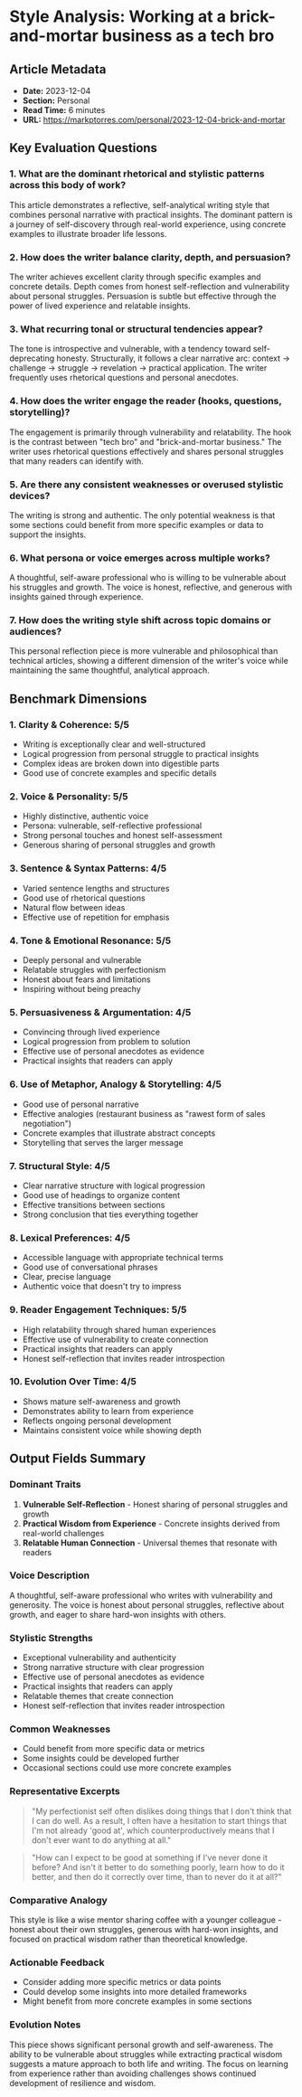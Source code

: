 # Style Analysis: Working at a brick-and-mortar business as a tech bro

## Article Metadata
- **Date:** 2023-12-04
- **Section:** Personal
- **Read Time:** 6 minutes
- **URL:** https://markptorres.com/personal/2023-12-04-brick-and-mortar

## Key Evaluation Questions

### 1. What are the dominant rhetorical and stylistic patterns across this body of work?
This article demonstrates a reflective, self-analytical writing style that combines personal narrative with practical insights. The dominant pattern is a journey of self-discovery through real-world experience, using concrete examples to illustrate broader life lessons.

### 2. How does the writer balance clarity, depth, and persuasion?
The writer achieves excellent clarity through specific examples and concrete details. Depth comes from honest self-reflection and vulnerability about personal struggles. Persuasion is subtle but effective through the power of lived experience and relatable insights.

### 3. What recurring tonal or structural tendencies appear?
The tone is introspective and vulnerable, with a tendency toward self-deprecating honesty. Structurally, it follows a clear narrative arc: context → challenge → struggle → revelation → practical application. The writer frequently uses rhetorical questions and personal anecdotes.

### 4. How does the writer engage the reader (hooks, questions, storytelling)?
The engagement is primarily through vulnerability and relatability. The hook is the contrast between "tech bro" and "brick-and-mortar business." The writer uses rhetorical questions effectively and shares personal struggles that many readers can identify with.

### 5. Are there any consistent weaknesses or overused stylistic devices?
The writing is strong and authentic. The only potential weakness is that some sections could benefit from more specific examples or data to support the insights.

### 6. What persona or voice emerges across multiple works?
A thoughtful, self-aware professional who is willing to be vulnerable about his struggles and growth. The voice is honest, reflective, and generous with insights gained through experience.

### 7. How does the writing style shift across topic domains or audiences?
This personal reflection piece is more vulnerable and philosophical than technical articles, showing a different dimension of the writer's voice while maintaining the same thoughtful, analytical approach.

## Benchmark Dimensions

### 1. Clarity & Coherence: 5/5
- Writing is exceptionally clear and well-structured
- Logical progression from personal struggle to practical insights
- Complex ideas are broken down into digestible parts
- Good use of concrete examples and specific details

### 2. Voice & Personality: 5/5
- Highly distinctive, authentic voice
- Persona: vulnerable, self-reflective professional
- Strong personal touches and honest self-assessment
- Generous sharing of personal struggles and growth

### 3. Sentence & Syntax Patterns: 4/5
- Varied sentence lengths and structures
- Good use of rhetorical questions
- Natural flow between ideas
- Effective use of repetition for emphasis

### 4. Tone & Emotional Resonance: 5/5
- Deeply personal and vulnerable
- Relatable struggles with perfectionism
- Honest about fears and limitations
- Inspiring without being preachy

### 5. Persuasiveness & Argumentation: 4/5
- Convincing through lived experience
- Logical progression from problem to solution
- Effective use of personal anecdotes as evidence
- Practical insights that readers can apply

### 6. Use of Metaphor, Analogy & Storytelling: 4/5
- Good use of personal narrative
- Effective analogies (restaurant business as "rawest form of sales negotiation")
- Concrete examples that illustrate abstract concepts
- Storytelling that serves the larger message

### 7. Structural Style: 4/5
- Clear narrative structure with logical progression
- Good use of headings to organize content
- Effective transitions between sections
- Strong conclusion that ties everything together

### 8. Lexical Preferences: 4/5
- Accessible language with appropriate technical terms
- Good use of conversational phrases
- Clear, precise language
- Authentic voice that doesn't try to impress

### 9. Reader Engagement Techniques: 5/5
- High relatability through shared human experiences
- Effective use of vulnerability to create connection
- Practical insights that readers can apply
- Honest self-reflection that invites reader introspection

### 10. Evolution Over Time: 4/5
- Shows mature self-awareness and growth
- Demonstrates ability to learn from experience
- Reflects ongoing personal development
- Maintains consistent voice while showing depth

## Output Fields Summary

### Dominant Traits
1. **Vulnerable Self-Reflection** - Honest sharing of personal struggles and growth
2. **Practical Wisdom from Experience** - Concrete insights derived from real-world challenges
3. **Relatable Human Connection** - Universal themes that resonate with readers

### Voice Description
A thoughtful, self-aware professional who writes with vulnerability and generosity. The voice is honest about personal struggles, reflective about growth, and eager to share hard-won insights with others.

### Stylistic Strengths
- Exceptional vulnerability and authenticity
- Strong narrative structure with clear progression
- Effective use of personal anecdotes as evidence
- Practical insights that readers can apply
- Relatable themes that create connection
- Honest self-reflection that invites reader introspection

### Common Weaknesses
- Could benefit from more specific data or metrics
- Some insights could be developed further
- Occasional sections could use more concrete examples

### Representative Excerpts
> "My perfectionist self often dislikes doing things that I don't think that I can do well. As a result, I often have a hesitation to start things that I'm not already 'good at', which counterproductively means that I don't ever want to do anything at all."

> "How can I expect to be good at something if I've never done it before? And isn't it better to do something poorly, learn how to do it better, and then do it correctly over time, than to never do it at all?"

### Comparative Analogy
This style is like a wise mentor sharing coffee with a younger colleague - honest about their own struggles, generous with hard-won insights, and focused on practical wisdom rather than theoretical knowledge.

### Actionable Feedback
- Consider adding more specific metrics or data points
- Could develop some insights into more detailed frameworks
- Might benefit from more concrete examples in some sections

### Evolution Notes
This piece shows significant personal growth and self-awareness. The ability to be vulnerable about struggles while extracting practical wisdom suggests a mature approach to both life and writing. The focus on learning from experience rather than avoiding challenges shows continued development of resilience and wisdom. 